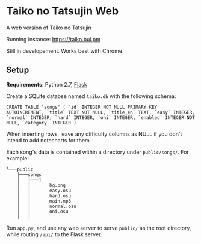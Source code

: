 # Taiko no Tatsujin Web
A web version of Taiko no Tatsujin

Running instance: https://taiko.bui.pm

Still in developement. Works best with Chrome.

## Setup
**Requirements**: Python 2.7, [Flask](https://pypi.org/project/Flask/)

Create a SQLite databse named `taiko.db` with the following schema:

    CREATE TABLE "songs" ( `id` INTEGER NOT NULL PRIMARY KEY AUTOINCREMENT, `title` TEXT NOT NULL, `title_en` TEXT, `easy` INTEGER, `normal` INTEGER, `hard` INTEGER, `oni` INTEGER, `enabled` INTEGER NOT NULL, `category` INTEGER )

When inserting rows, leave any difficulty columns as NULL if you don't intend to add notecharts for them.

Each song's data is contained within a directory under `public/songs/`. For example:

    └───public
        ├───songs
        │   ├───1
        │   │       bg.png
        │   │       easy.osu
        │   │       hard.osu
        │   │       main.mp3
        │   │       normal.osu
        │   │       oni.osu
        │   │

Run `app.py`, and use any web server to serve `public/` as the root directory, while routing `/api/` to the Flask server.

